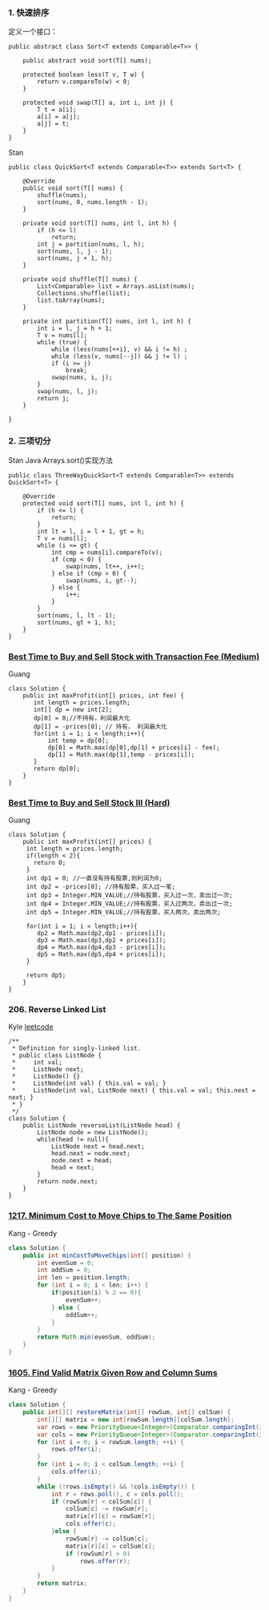 ### 1. 快速排序

定义一个接口：
```
public abstract class Sort<T extends Comparable<T>> {

    public abstract void sort(T[] nums);

    protected boolean less(T v, T w) {
        return v.compareTo(w) < 0;
    }

    protected void swap(T[] a, int i, int j) {
        T t = a[i];
        a[i] = a[j];
        a[j] = t;
    }
}

```
Stan

```
public class QuickSort<T extends Comparable<T>> extends Sort<T> {

    @Override
    public void sort(T[] nums) {
        shuffle(nums);
        sort(nums, 0, nums.length - 1);
    }

    private void sort(T[] nums, int l, int h) {
        if (h <= l)
            return;
        int j = partition(nums, l, h);
        sort(nums, l, j - 1);
        sort(nums, j + 1, h);
    }

    private void shuffle(T[] nums) {
        List<Comparable> list = Arrays.asList(nums);
        Collections.shuffle(list);
        list.toArray(nums);
    }
    
    private int partition(T[] nums, int l, int h) {
        int i = l, j = h + 1;
        T v = nums[l];
        while (true) {
            while (less(nums[++i], v) && i != h) ;
            while (less(v, nums[--j]) && j != l) ;
            if (i >= j)
                break;
            swap(nums, i, j);
        }
        swap(nums, l, j);
        return j;
    }

}

```

### 2. 三项切分
Stan
Java Arrays.sort()实现方法
```
public class ThreeWayQuickSort<T extends Comparable<T>> extends QuickSort<T> {

    @Override
    protected void sort(T[] nums, int l, int h) {
        if (h <= l) {
            return;
        }
        int lt = l, i = l + 1, gt = h;
        T v = nums[l];
        while (i <= gt) {
            int cmp = nums[i].compareTo(v);
            if (cmp < 0) {
                swap(nums, lt++, i++);
            } else if (cmp > 0) {
                swap(nums, i, gt--);
            } else {
                i++;
            }
        }
        sort(nums, l, lt - 1);
        sort(nums, gt + 1, h);
    }
}

```
### [Best Time to Buy and Sell Stock with Transaction Fee (Medium)](https://leetcode.com/problems/best-time-to-buy-and-sell-stock-with-transaction-fee/description/)
Guang 
```
class Solution {
    public int maxProfit(int[] prices, int fee) {
       int length = prices.length;
       int[] dp = new int[2]; 
       dp[0] = 0;//不持有，利润最大化
       dp[1] = -prices[0]; // 持有， 利润最大化
       for(int i = 1; i < length;i++){
           int temp = dp[0];
           dp[0] = Math.max(dp[0],dp[1] + prices[i] - fee);
           dp[1] = Math.max(dp[1],temp - prices[i]);
       }
       return dp[0];
    }
}
```
### [Best Time to Buy and Sell Stock III (Hard)](https://leetcode.com/problems/best-time-to-buy-and-sell-stock-iii/description/)
Guang
```
class Solution {
    public int maxProfit(int[] prices) {
     int length = prices.length;
     if(length < 2){
       return 0;
     }
     int dp1 = 0; //一直没有持有股票,则利润为0; 
     int dp2 = -prices[0]; //持有股票，买入过一笔;
     int dp3 = Integer.MIN_VALUE;//持有股票，买入过一次，卖出过一次;
     int dp4 = Integer.MIN_VALUE;//持有股票，买入过两次，卖出过一次;
     int dp5 = Integer.MIN_VALUE;//持有股票，买入两次，卖出两次;
     
     for(int i = 1; i < length;i++){
        dp2 = Math.max(dp2,dp1 - prices[i]);
        dp3 = Math.max(dp3,dp2 + prices[i]);
        dp4 = Math.max(dp4,dp3 - prices[i]);
        dp5 = Math.max(dp5,dp4 + prices[i]);
     }
    
     return dp5;
    }
}

```

### 206. Reverse Linked List
Kyle
[leetcode](https://leetcode.com/problems/reverse-linked-list/)
```
/**
 * Definition for singly-linked list.
 * public class ListNode {
 *     int val;
 *     ListNode next;
 *     ListNode() {}
 *     ListNode(int val) { this.val = val; }
 *     ListNode(int val, ListNode next) { this.val = val; this.next = next; }
 * }
 */
class Solution {
    public ListNode reverseList(ListNode head) {
        ListNode node = new ListNode();
        while(head != null){
            ListNode next = head.next;
            head.next = node.next;
            node.next = head;
            head = next;
        }
        return node.next;
    }
}
```

### [1217. Minimum Cost to Move Chips to The Same Position](https://leetcode.com/problems/minimum-cost-to-move-chips-to-the-same-position/)
Kang - Greedy
```java
class Solution {
    public int minCostToMoveChips(int[] position) {
        int evenSum = 0;
        int oddSum = 0;
        int len = position.length;
        for (int i = 0; i < len; i++) {
            if(position[i] % 2 == 0){
                evenSum++;
            } else {
                oddSum++;
            }
        }
        return Math.min(evenSum, oddSum);
    }
}

```

### [1605. Find Valid Matrix Given Row and Column Sums](https://leetcode.com/problems/find-valid-matrix-given-row-and-column-sums/)
Kang - Greedy
```java
class Solution {
    public int[][] restoreMatrix(int[] rowSum, int[] colSum) {
        int[][] matrix = new int[rowSum.length][colSum.length];
        var rows = new PriorityQueue<Integer>(Comparator.comparingInt(i -> rowSum[i]));
        var cols = new PriorityQueue<Integer>(Comparator.comparingInt(i -> colSum[i]));
        for (int i = 0; i < rowSum.length; ++i) {
            rows.offer(i);
        }
        for (int i = 0; i < colSum.length; ++i) {
            cols.offer(i);
        }
        while (!rows.isEmpty() && !cols.isEmpty()) {
            int r = rows.poll(), c = cols.poll();
            if (rowSum[r] < colSum[c]) {
                colSum[c] -= rowSum[r];
                matrix[r][c] = rowSum[r];
                cols.offer(c);
            }else {
                rowSum[r] -= colSum[c];
                matrix[r][c] = colSum[c];
                if (rowSum[r] > 0) 
                    rows.offer(r);
            }
        }
        return matrix;
    }
}

```
